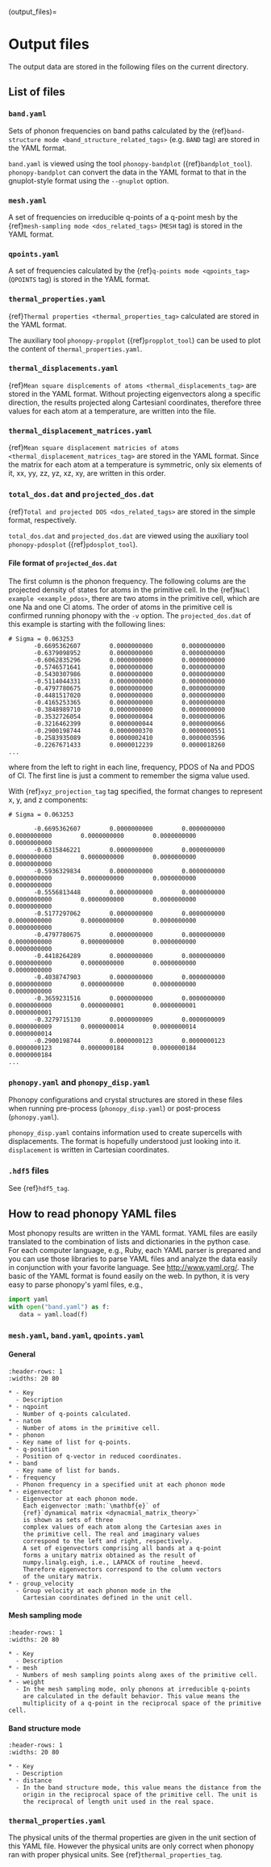 (output_files)=

# Output files

The output data are stored in the following files on the current directory.

## List of files

### `band.yaml`

Sets of phonon frequencies on band paths calculated by the
{ref}`band-structure mode <band_structure_related_tags>` (e.g. `BAND` tag) are
stored in the YAML format.

`band.yaml` is viewed using the tool `phonopy-bandplot` ({ref}`bandplot_tool`).
`phonopy-bandplot` can convert the data in the YAML format to that in the
gnuplot-style format using the `--gnuplot` option.

### `mesh.yaml`

A set of frequencies on irreducible q-points of a q-point mesh by the
{ref}`mesh-sampling mode <dos_related_tags>` (`MESH` tag) is stored in the YAML
format.

### `qpoints.yaml`

A set of frequencies calculated by the {ref}`q-points mode <qpoints_tag>`
(`QPOINTS` tag) is stored in the YAML format.

### `thermal_properties.yaml`

{ref}`Thermal properties <thermal_properties_tag>` calculated are stored in the
YAML format.

The auxiliary tool `phonopy-propplot` ({ref}`propplot_tool`) can be used to plot
the content of `thermal_properties.yaml`.

### `thermal_displacements.yaml`

{ref}`Mean square displcements of atoms <thermal_displacements_tag>` are stored
in the YAML format. Without projecting eigenvectors along a specific direction,
the results projected along Cartesianl coordinates, therefore three values for
each atom at a temperature, are written into the file.

### `thermal_displacement_matrices.yaml`

{ref}`Mean square displacement matricies of atoms <thermal_displacement_matrices_tag>`
are stored in the YAML format. Since the matrix for each atom at a temperature
is symmetric, only six elements of it, xx, yy, zz, yz, xz, xy, are written in
this order.

### `total_dos.dat` and `projected_dos.dat`

{ref}`Total and projected DOS <dos_related_tags>` are stored in the simple
format, respectively.

`total_dos.dat` and `projected_dos.dat` are viewed using the auxiliary tool
`phonopy-pdosplot` ({ref}`pdosplot_tool`).

#### File format of `projected_dos.dat`

The first column is the phonon frequency. The following colums are the projected
density of states for atoms in the primitive cell. In the
{ref}`NaCl example <example_pdos>`, there are two atoms in the primitive cell,
which are one Na and one Cl atoms. The order of atoms in the primitive cell is
confirmed running phonopy with the `-v` option. The `projected_dos.dat` of this
example is starting with the following lines:

```
# Sigma = 0.063253
       -0.6695362607        0.0000000000        0.0000000000
       -0.6379098952        0.0000000000        0.0000000000
       -0.6062835296        0.0000000000        0.0000000000
       -0.5746571641        0.0000000000        0.0000000000
       -0.5430307986        0.0000000000        0.0000000000
       -0.5114044331        0.0000000000        0.0000000000
       -0.4797780675        0.0000000000        0.0000000000
       -0.4481517020        0.0000000000        0.0000000000
       -0.4165253365        0.0000000000        0.0000000000
       -0.3848989710        0.0000000000        0.0000000000
       -0.3532726054        0.0000000004        0.0000000006
       -0.3216462399        0.0000000044        0.0000000066
       -0.2900198744        0.0000000370        0.0000000551
       -0.2583935089        0.0000002410        0.0000003596
       -0.2267671433        0.0000012239        0.0000018260
...
```

where from the left to right in each line, frequency, PDOS of Na and PDOS of Cl.
The first line is just a comment to remember the sigma value used.

With {ref}`xyz_projection_tag` tag specified, the format changes to represent x,
y, and z components:

```
# Sigma = 0.063253

       -0.6695362607        0.0000000000        0.0000000000        0.0000000000        0.0000000000        0.0000000000        0.0000000000
       -0.6315846221        0.0000000000        0.0000000000        0.0000000000        0.0000000000        0.0000000000        0.0000000000
       -0.5936329834        0.0000000000        0.0000000000        0.0000000000        0.0000000000        0.0000000000        0.0000000000
       -0.5556813448        0.0000000000        0.0000000000        0.0000000000        0.0000000000        0.0000000000        0.0000000000
       -0.5177297062        0.0000000000        0.0000000000        0.0000000000        0.0000000000        0.0000000000        0.0000000000
       -0.4797780675        0.0000000000        0.0000000000        0.0000000000        0.0000000000        0.0000000000        0.0000000000
       -0.4418264289        0.0000000000        0.0000000000        0.0000000000        0.0000000000        0.0000000000        0.0000000000
       -0.4038747903        0.0000000000        0.0000000000        0.0000000000        0.0000000000        0.0000000000        0.0000000000
       -0.3659231516        0.0000000000        0.0000000000        0.0000000000        0.0000000001        0.0000000001        0.0000000001
       -0.3279715130        0.0000000009        0.0000000009        0.0000000009        0.0000000014        0.0000000014        0.0000000014
       -0.2900198744        0.0000000123        0.0000000123        0.0000000123        0.0000000184        0.0000000184        0.0000000184
...
```

### `phonopy.yaml` and `phonopy_disp.yaml`

Phonopy configurations and crystal structures are stored in these files when
running pre-process (`phonopy_disp.yaml`) or post-process (`phonopy.yaml`).

`phonopy_disp.yaml` contains information used to create supercells with
displacements. The format is hopefully understood just looking into it.
`displacement` is written in Cartesian coordinates.

### `.hdf5` files

See {ref}`hdf5_tag`.

## How to read phonopy YAML files

Most phonopy results are written in the YAML format. YAML files are easily
translated to the combination of lists and dictionaries in the python case. For
each computer language, e.g., Ruby, each YAML parser is prepared and you can use
those libraries to parse YAML files and analyze the data easily in conjunction
with your favorite language. See http://www.yaml.org/. The basic of the YAML
format is found easily on the web. In python, it is very easy to parse phonopy's
yaml files, e.g.,

```python
import yaml
with open("band.yaml") as f:
   data = yaml.load(f)
```

### `mesh.yaml`, `band.yaml`, `qpoints.yaml`

#### General

```{list-table}
:header-rows: 1
:widths: 20 80

* - Key
  - Description
* - nqpoint
  - Number of q-points calculated.
* - natom
  - Number of atoms in the primitive cell.
* - phonon
  - Key name of list for q-points.
* - q-position
  - Position of q-vector in reduced coordinates.
* - band
  - Key name of list for bands.
* - frequency
  - Phonon frequency in a specified unit at each phonon mode
* - eigenvector
  - Eigenvector at each phonon mode.
    Each eigenvector :math:`\mathbf{e}` of
    {ref}`dynamical matrix <dynacmial_matrix_theory>`
    is shown as sets of three
    complex values of each atom along the Cartesian axes in
    the primitive cell. The real and imaginary values
    correspond to the left and right, respectively.
    A set of eigenvectors comprising all bands at a q-point
    forms a unitary matrix obtained as the result of
    numpy.linalg.eigh, i.e., LAPACK of routine _heevd.
    Therefore eigenvectors correspond to the column vectors
    of the unitary matrix.
* - group_velocity
  - Group velocity at each phonon mode in the
    Cartesian coordinates defined in the unit cell.
```

#### Mesh sampling mode

```{list-table}
:header-rows: 1
:widths: 20 80

* - Key
  - Description
* - mesh
  - Numbers of mesh sampling points along axes of the primitive cell.
* - weight
  - In the mesh sampling mode, only phonons at irreducible q-points
    are calculated in the default behavior. This value means the
    multiplicity of a q-point in the reciprocal space of the primitive cell.
```

#### Band structure mode

```{list-table}
:header-rows: 1
:widths: 20 80

* - Key
  - Description
* - distance
  - In the band structure mode, this value means the distance from the
    origin in the reciprocal space of the primitive cell. The unit is
    the reciprocal of length unit used in the real space.
```

### `thermal_properties.yaml`

The physical units of the thermal properties are given in the unit section of
this YAML file. However the physical units are only correct when phonopy ran
with proper physical units. See {ref}`thermal_properties_tag`.
